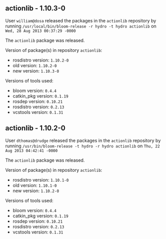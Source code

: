 ## actionlib - 1.10.3-0

User `william@dosa` released the packages in the `actionlib` repository by running `/usr/local/bin/bloom-release -r hydro -t hydro actionlib` on `Wed, 28 Aug 2013 00:37:29 -0000`

The `actionlib` package was released.

Version of package(s) in repository `actionlib`:
- rosdistro version: `1.10.2-0`
- old version: `1.10.2-0`
- new version: `1.10.3-0`

Versions of tools used:
- bloom version: `0.4.4`
- catkin_pkg version: `0.1.19`
- rosdep version: `0.10.21`
- rosdistro version: `0.2.13`
- vcstools version: `0.1.31`


## actionlib - 1.10.2-0

User `dthomas@drudge` released the packages in the `actionlib` repository by running `/usr/bin/bloom-release -t hydro -r hydro actionlib` on `Thu, 22 Aug 2013 04:42:41 -0000`

The `actionlib` package was released.

Version of package(s) in repository `actionlib`:
- rosdistro version: `1.10.1-0`
- old version: `1.10.1-0`
- new version: `1.10.2-0`

Versions of tools used:
- bloom version: `0.4.4`
- catkin_pkg version: `0.1.19`
- rosdep version: `0.10.21`
- rosdistro version: `0.2.13`
- vcstools version: `0.1.31`


